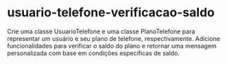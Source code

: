 # usuario-telefone-verificacao-saldo
Crie uma classe UsuarioTelefone e uma classe PlanoTelefone para representar um usuário e seu plano de telefone, respectivamente. Adicione funcionalidades para verificar o saldo do plano e retornar uma mensagem personalizada com base em condições específicas de saldo.
